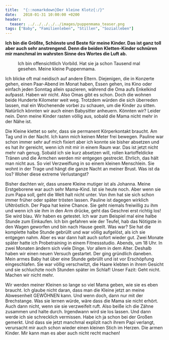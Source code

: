 ```yaml
---
title:  "{::nomarkdown}Der kleine Klotz{:/}"
date:   2018-01-31 10:00:00 +0200
header:
  teaser: ../../../../../images/puppenmama_teaser.png
tags: ["Baby", "Familienleben", "Stillen", "Sozialleben"]
---
```


**Ich bin die Größte, Schönste und Beste für meine Kinder. Das ist ganz toll aber auch sehr anstrengend. Denn die beiden Kletten-Kinder schnüren mir manchmal im wahrsten Sinne des Wortes die Luft ab.**

<figure>
  <img src="../../../../../images/puppenmama.png" alt="">
  <figcaption>Ich bin offensichtlich Vorbild. Hat sie ja schon Tausend mal gesehen. Meine kleine Puppenmama.</figcaption>
</figure>

Ich blicke oft mal neidisch auf andere Eltern. Diejenigen, die in Konzerte gehen, einen Paar-Abend im Monat haben, Essen gehen, ins Kino oder einfach jeden Sonntag allein spazieren, während die Oma aufs Enkelkind aufpasst. Haben wir nicht. Also Omas gibt es schon. Doch die wohnen beide Hunderte Kilometer weit weg. Trotzdem würden die sich überreden lassen, mal ein Wochenende vorbei zu schauen, um die Kinder zu sitten. Natürlich könnten wir auch einen Babysitter anheuern. Könnten wir? Leider nein. Denn meine Kinder rasten völlig aus, sobald die Mama nicht mehr in der Nähe ist.

Die Kleine klettet so sehr, dass sie permanent Körperkontakt braucht. Am Tag und in der Nacht. Ich kann mich keinen Meter frei bewegen. Pauline war schon immer sehr auf mich fixiert aber ich konnte sie bisher absetzen und es hat ihr gereicht, wenn ich mit mir in einem Raum war. Das ist jetzt nicht mehr nah genug. Sobald ich sie kurz absetzen will, rollen kartoffeldicke Tränen und die Ärmchen werden mir entgegen gestreckt. Ehrlich, das hält man nicht aus. So viel Verzweiflung in so einem kleinen Menschlein. Sie wohnt in der Trage und hängt die ganze Nacht an meiner Brust. Was ist da los? Woher diese extreme Verlustangst? 

Bisher dachten wir, dass unsere Kleine mutiger ist als Johanna. Meine Erstgeborene war auch sehr Mama-Kind. Ist sie heute noch. Aber wenn sie zum Papa soll, geht die Welt halt nicht unter. Von ihm hat sie sich schon immer früher oder später trösten lassen. Pauline ist dagegen wirklich UNtröstlich. Der Papa hat keine Chance. Sie geht niemals freiwillig zu ihm und wenn ich sie ihm in den Arm drücke, geht das Geschrei erst richtig los! Sie wird blau. Wir haben es getestet. Ich war zum Beispiel mal eine halbe Stunde zum Einkaufen. Ich bin gefahren wie der Teufel, hab das Nötigste in den Wagen geworfen und bin nach Hause geeilt. Was war? Sie hat die komplette halbe Stunde gebrüllt und war völlig aufgelöst, als ich sie entgegen nahm. Aber es war dann halt auch sofort wieder gut. Zwei Monate später hatte ich Probetraining in einem Fitnessstudio. Abends, um 18 Uhr. In zwei Monaten ändern sich viele Dinge. Vor allem in dem Alter. Deshalb haben wir einen neuen Versuch gestartet. Der ging gründlich daneben. Mein armes Baby hat über eine Stunde gebrüllt und ist vor Erschöpfung eingeschlafen. Sie war völlig verschwitzt, die Haare klebten in ihrem Gesicht und sie schluchzte noch Stunden später im Schlaf! Unser Fazit: Geht nicht. Machen wir nicht mehr.

Wir werden meiner Kleinen so lange so viel Mama geben, wie sie es eben braucht. Ich glaube nicht daran, dass man die Kleine jetzt an meine Abwesenheit GEWÖHNEN kann. Und wenn doch, dann nur mit der Brechstange. Was sie lernen würde, wäre dass die Mama sie nicht erhört. Auch dann nicht, wenn sie sie verzweifelt ruft. Also beiße ich die Zähne zusammen und halte durch. Irgendwann wird sie los lassen. Und dann werde ich sie schrecklich vermissen. Habe ich ja schon bei der Großen gemerkt. Und dass sie jetzt manchmal explizit nach ihrem Papi verlangt, verursacht mir auch schon wieder einen kleinen Stich im Herzen. Die armen Kinder. Mir kann man es aber auch nicht recht machen!



























